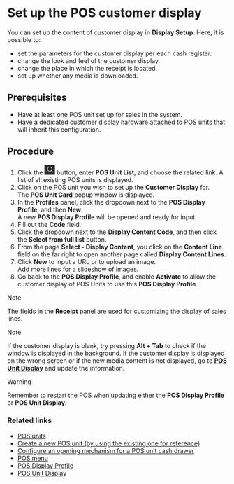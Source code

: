 # Set up the POS customer display

You can set up the content of customer display in **Display Setup**. Here, it is possible to:

- set the parameters for the customer display per each cash register. 
- change the look and feel of the customer display.
- change the place in which the receipt is located.
- set up whether any media is downloaded.

## Prerequisites

 - Have at least one POS unit set up for sales in the system.
 - Have a dedicated customer display hardware attached to POS units that will inherit this configuration.

## Procedure 

1. Click the ![Lightbulb that opens the Tell Me feature](../../../images/Icons/Lightbulb_icon.png "Tell Me what you want to do") button, enter **POS Unit List**, and choose the related link. 
   A list of all existing POS units is displayed. 
2. Click on the POS unit you wish to set up the **Customer Display** for.  
   The **POS Unit Card** popup window is displayed.
3. In the **Profiles** panel, click the dropdown next to the **POS Display Profile**, and then **New**.  
   A new **POS Display Profile** will be opened and ready for input.
4. Fill out the **Code** field.
5. Click the dropdown next to the **Display Content Code**, and then click the **Select from full list** button.
6. From the page **Select - Display Content**, you click on the **Content Line** field on the far right to open another page called **Display Content Lines**.
7. Click **New** to input a URL or to upload an image.    
   Add more lines for a slideshow of images.
8. Go back to the **POS Display Profile**, and enable **Activate** to allow the customer display of POS Units to use this **POS Display Profile**.

> [!NOTE]
> The fields in the **Receipt** panel are used for customizing the display of sales lines.

> [!NOTE]
> If the customer display is blank, try pressing **Alt + Tab** to check if the window is displayed in the background.
> If the customer display is displayed on the wrong screen or if the new media content is not displayed, go to [**POS Unit Display**](../reference/POS_Unit_Display.md) and update the information.

> [!WARNING]
> Remember to restart the POS when updating either the **POS Display Profile** or **POS Unit Display**.

### Related links

- [POS units](../explanation/POSUnit.md)
- [Create a new POS unit (by using the existing one for reference)](./createnew.md)   
- [Configure an opening mechanism for a POS unit cash drawer](./ConfigureCashDrawerOpening.md)
- [POS menu](../explanation/POS_menu.md)
- [POS Display Profile](../reference/POS_Display_profile.md)
- [POS Unit Display](../reference/POS_Unit_Display.md)